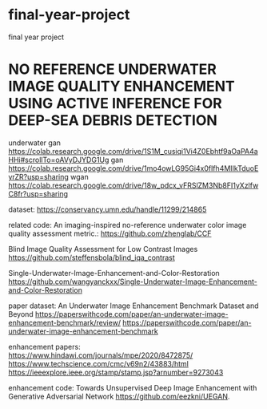 
# final-year-project
final year project
# NO REFERENCE UNDERWATER IMAGE QUALITY ENHANCEMENT USING ACTIVE INFERENCE FOR DEEP-SEA DEBRIS DETECTION
underwater gan
https://colab.research.google.com/drive/1S1M_cusiqi1Vi4Z0Ebhtf9aOaPA4aHHi#scrollTo=oAVyDJYDG1Ug
gan
https://colab.research.google.com/drive/1mo4owLG95Gi4x0flfh4MIIkTduoEyrZR?usp=sharing
wgan
https://colab.research.google.com/drive/18w_pdcx_vFRSlZM3Nb8FI1yXzlfwC8fr?usp=sharing

 dataset:
 https://conservancy.umn.edu/handle/11299/214865

related code:
An imaging-inspired no-reference underwater color image quality assessment metric.:
https://github.com/zhenglab/CCF

Blind Image Quality Assessment for Low Contrast Images
https://github.com/steffensbola/blind_iqa_contrast

Single-Underwater-Image-Enhancement-and-Color-Restoration
https://github.com/wangyanckxx/Single-Underwater-Image-Enhancement-and-Color-Restoration

paper dataset:
An Underwater Image Enhancement Benchmark Dataset and Beyond
https://paperswithcode.com/paper/an-underwater-image-enhancement-benchmark/review/
https://paperswithcode.com/paper/an-underwater-image-enhancement-benchmark

enhancement papers:
https://www.hindawi.com/journals/mpe/2020/8472875/
https://www.techscience.com/cmc/v69n2/43883/html
https://ieeexplore.ieee.org/stamp/stamp.jsp?arnumber=9273043

enhancement code:
Towards Unsupervised Deep Image Enhancement with Generative Adversarial Network
 https://github.com/eezkni/UEGAN.

